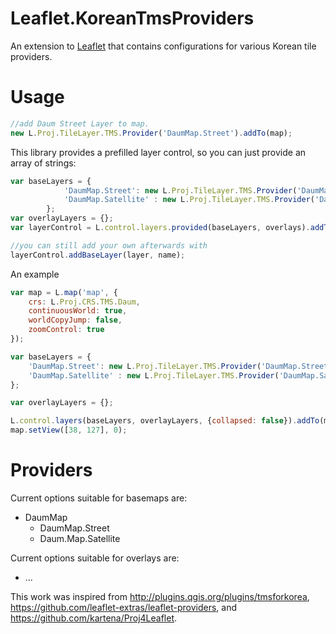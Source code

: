 Leaflet.KoreanTmsProviders
=================
An extension to [Leaflet](http://leafletjs.com/) that contains configurations for various Korean tile providers.

# Usage
```Javascript
//add Daum Street Layer to map.
new L.Proj.TileLayer.TMS.Provider('DaumMap.Street').addTo(map);
```
This library provides a prefilled layer control, so you can just provide an array of strings:
```JavaScript
var baseLayers = {
			'DaumMap.Street': new L.Proj.TileLayer.TMS.Provider('DaumMap.Street').addTo(map),
			'DaumMap.Satellite' : new L.Proj.TileLayer.TMS.Provider('DaumMap.Satellite')
		};
var overlayLayers = {};			
var layerControl = L.control.layers.provided(baseLayers, overlays).addTo(map);

//you can still add your own afterwards with
layerControl.addBaseLayer(layer, name);
```
An example
```Javascript
var map = L.map('map', {
	crs: L.Proj.CRS.TMS.Daum, 
	continuousWorld: true,
	worldCopyJump: false,
	zoomControl: true
});

var baseLayers = {
	'DaumMap.Street': new L.Proj.TileLayer.TMS.Provider('DaumMap.Street').addTo(map),
	'DaumMap.Satellite' : new L.Proj.TileLayer.TMS.Provider('DaumMap.Satellite')
};

var overlayLayers = {};

L.control.layers(baseLayers, overlayLayers, {collapsed: false}).addTo(map);
map.setView([38, 127], 0);
```

Providers
===

Current options suitable for basemaps are:
* DaumMap
    * DaumMap.Street
    * Daum.Map.Satellite

Current options suitable for overlays are:
* ...





This work was inspired from <http://plugins.qgis.org/plugins/tmsforkorea>, <https://github.com/leaflet-extras/leaflet-providers>, and <https://github.com/kartena/Proj4Leaflet>.

